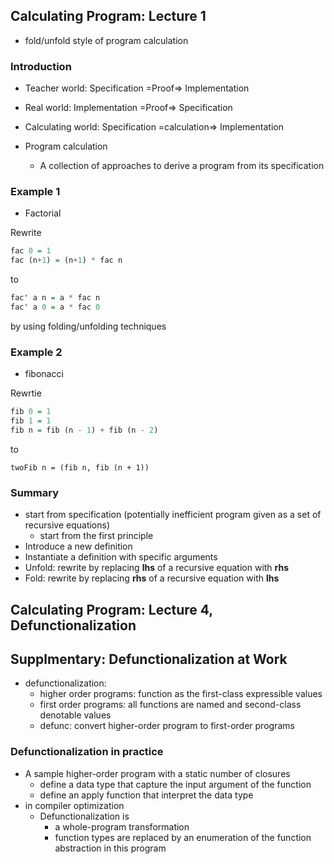 ## Calculating Program: Lecture 1

* fold/unfold style of program calculation

### Introduction
* Teacher world: Specification =Proof=> Implementation
* Real world: Implementation =Proof=> Specification
* Calculating world: Specification =calculation=> Implementation

* Program calculation
  * A collection of approaches to derive a program from its specification

### Example 1

* Factorial

Rewrite
```Haskell
fac 0 = 1
fac (n+1) = (n+1) * fac n
```
to
```Haskell
fac' a n = a * fac n
fac' a 0 = a * fac 0
```
by using folding/unfolding techniques

### Example 2

* fibonacci

Rewrtie
```Haskell
fib 0 = 1
fib 1 = 1
fib n = fib (n - 1) + fib (n - 2)
```
to
```
twoFib n = (fib n, fib (n + 1))
```


### Summary

* start from specification (potentially inefficient program given as a set of recursive equations)
  * start from the first principle
* Introduce a new definition
* Instantiate a definition with specific arguments
* Unfold: rewrite by replacing **lhs** of a recursive equation with **rhs**
* Fold:   rewrite by replacing **rhs** of a recursive equation with **lhs**

## Calculating Program: Lecture 4, Defunctionalization

## Supplmentary: Defunctionalization at Work

* defunctionalization:
  * higher order programs: function as the first-class expressible values
  * first order programs: all functions are named and second-class denotable values
  * defunc: convert higher-order program to first-order programs

### Defunctionalization in practice
* A sample higher-order program with a static number of closures
  * define a data type that capture the input argument of the function
  * define an apply function that interpret the data type
* in compiler optimization
  * Defunctionalization is
    * a whole-program transformation
    * function types are replaced by an enumeration of the function abstraction in this program
  
